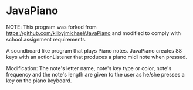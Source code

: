 # JavaPiano

NOTE: This program was forked from https://github.com/kilbyjmichael/JavaPiano and modified to comply with school assignment requirements.

A soundboard like program that plays Piano notes. JavaPiano creates 88 keys with an actionListener that produces a piano midi note when pressed.

Modification:
The note's letter name, note's key type or color, note's frequency and the note's length are given to the user as he/she presses a key on the piano keyboard.

